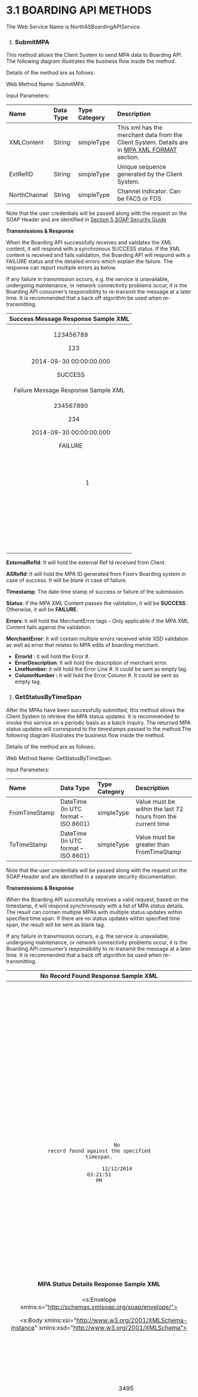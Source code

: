 # **3.1 BOARDING API METHODS**

The Web Service Name is NorthASBoardingAPIService.
1. ### **SubmitMPA**
This method allows the Client System to send MPA data to Boarding API. The following diagram illustrates the business flow inside the method.

Details of the method are as follows:

Web Method Name: SubmitMPA.

Input Parameters:

|**Name**|**Data Type**|**Type Category**|**Description**|
| :- | :- | :- | :- |
|XMLContent|String|simpleType|This xml has the merchant data from the Client System. Details are in [MPA XML FORMAT](#_MPA_XML_FORMAT) section.|
|ExtRefID|String|simpleType|Unique sequence generated by the Client System.|
|NorthChannel|String|simpleType|Channel indicator. Can be FACS or FDS|
Note that the user credentials will be passed along with the request on the SOAP Header and are identified in [Section 5 SOAP Security Guide](#_SOAP_Security_Guide)

**Transmissions & Response**

When the Boarding API successfully receives and validates the XML content, it will respond with a synchronous SUCCESS status. If the XML content is received and fails validation, the Boarding API will respond with a FAILURE status and the detailed errors which explain the failure. The response can report multiple errors as below.

If any failure in transmission occurs, e.g. the service is unavailable, undergoing maintenance, or network connectivity problems occur, it is the Boarding API consumer’s responsibility to re-transmit the message at a later time. It is recommended that a back off algorithm be used when re-transmitting.

|Success Message Response Sample XML|
| :-: |
|<p><SubmitMPAResponse></p><p><SubmitMPAResult></p><p>`	`<ExternalRefId>123456789</ExternalRefId></p><p>`	`<ASRefId>123</ASRefId></p><p>`	`<Timestamp>2014-09-30 00:00:00.000</Timestamp></p><p>`	`<Status>SUCCESS</Status></p><p></SubmitMPAResult></p><p></SubmitMPAResponse></p>|
|Failure Message Response Sample XML|
|<p><SubmitMPAResponse></p><p><SubmitMPAResult></p><p>`	`<ExternalRefId>234567890</ExternalRefId></p><p>`	`<ASRefId>234</ASRefId></p><p>`	`<Timestamp>2014-09-30 00:00:00.000</Timestamp></p><p>`	`<Status>FAILURE</Status></p><p>`	`<Errors></p><p>`		`<MerchantError></p><p>`			`<ErrorId>1</ErrorId></p><p>`			`<ErrorDescription></ErrorDescription></p><p>`			`<LineNumber/></p><p>`			`<ColumnNumber/></p><p>`		`</MerchantError></p><p>`	`</Errors></p><p></SubmitMPAResult></p><p></SubmitMPAResponse></p>|
**ExternalRefId**: It will hold the external Ref Id received from Client.

**ASRefId**: It will hold the MPA ID generated from Fiserv Boarding system in case of success. It will be blank in case of failure.

**Timestamp**:  The date time stamp of success or failure of the submission.

**Status**: if the MPA XML Content passes the validation, it will be **SUCCESS**. Otherwise, it will be **FAILURE.**

**Errors**: It will hold the MerchantError tags – Only applicable if the MPA XML Content fails against the validation.

**MerchantError**: It will contain multiple errors received while XSD validation as well as error that relates to MPA edits of boarding merchant.

- **ErrorId** : it will hold the Error #.
- **ErrorDescription**: It will hold the description of merchant error. 
- **LineNumber:** it will hold the Error Line #. It could be sent as empty tag.
- **ColumnNumber :** it will hold the Error Column #. It could be sent as empty tag.

1. ### **GetStatusByTimeSpan**
After the MPAs have been successfully submitted, this method allows the Client System to retrieve the MPA status updates. It is recommended to invoke this service on a periodic basis as a batch inquiry. The returned MPA status updates will correspond to the timestamps passed to the method.The following diagram illustrates the business flow inside the method.

Details of the method are as follows:

Web Method Name: GetStatusByTimeSpan.

Input Parameters:

|**Name**|**Data Type**|**Type Category**|**Description**|
| :- | :- | :- | :- |
|FromTimeStamp|DateTime (In UTC format – ISO 8601)|simpleType|Value must be within the last 72 hours from the current time|
|ToTimeStamp|DateTime (In UTC format – ISO 8601)|simpleType|Value must be greater than FromTimeStamp|
Note that the user credentials will be passed along with the request on the SOAP Header and are identified in a separate security documentation.

**Transmissions & Response**

When the Boarding API successfully receives a valid request, based on the timestamp, it will respond synchronously with a list of MPA status details. The result can contain multiple MPAs with multiple status updates within specified time span. If there are no status updates within specified time span, the result will be sent as blank tag.

If any failure in transmission occurs, e.g. the service is unavailable, undergoing maintenance, or network connectivity problems occur, it is the Boarding API consumer’s responsibility to re-transmit the message at a later time. It is recommended that a back off algorithm be used when re-transmitting.

|**No Record Found Response Sample XML**|
| :-: |
|<p><GetStatusByTimeSpanResponse xmlns="http://tempuri.org/"></p><p>`  `<GetStatusByTimeSpanResult></p><p>`    `<MerchantApplicationStatus></p><p>`      `<ASRefId /></p><p>`      `<FDMerchantNumber /></p><p>`      `<Status></p><p>`        `<MerchantDetails></p><p>`          `<North FACSNumber /></p><p>`          `<LocationNumber /></p><p>`          `<DBAName /></p><p>`          `<CardnetNumber /></p><p>`          `<MerchantStatus></p><p>`            `<AppStatus></p><p>`              `<Code /></p><p>`              `<Information>No record found against the specified timespan.</Information></p><p>`              `<Timestamp>12/12/2014 03:21:51 PM</Timestamp></p><p>`            `</AppStatus></p><p>`          `</MerchantStatus></p><p>`        `</MerchantDetails></p><p>`      `</Status></p><p>`      `<Errors /></p><p>`      `<CreditOfficerComments /></p><p>`    `</MerchantApplicationStatus></p><p>`  `</GetStatusByTimeSpanResult></p><p></GetStatusByTimeSpanResponse></p>|
|**MPA Status Details Response Sample XML**|
|<p><s:Envelope xmlns:s="http://schemas.xmlsoap.org/soap/envelope/"></p><p>`   `<s:Body xmlns:xsi="http://www.w3.org/2001/XMLSchema-instance" xmlns:xsd="http://www.w3.org/2001/XMLSchema"></p><p>`      `<GetStatusByTimeSpanResponse xmlns="http://tempuri.org/"></p><p>`         `<GetStatusByTimeSpanResult></p><p>`            `<GetStatusByTimeSpanResult></p><p>`               `<MerchantApplicationStatus></p><p>`                  `<ASRefId>3495</ASRefId></p><p>`                  `<FDMerchantNumber/></p><p>`                  `<Status></p><p>`                     `<MerchantDetails></p><p>`                        `<NorthNumber/></p><p>`                        `<CloverID/></p><p>`                        `<LocationNumber>1</LocationNumber></p><p>`                        `<DBAName>MMIS FDTST 0217 TT</DBAName></p><p>`                        `<CardnetNumber/></p><p>`                        `<MerchantStatus></p><p>`                           `<AppStatus></p><p>`                              `<Code>MPAKey</Code></p><p>`                              `<Information>In Process</Information></p><p>`                              `<Timestamp>2/18/2016 4:33:38 PM</Timestamp></p><p>`                           `</AppStatus></p><p>`                           `<AppStatus></p><p>`                              `<Code>MPA</Code></p><p>`                              `<Information>In Process</Information></p><p>`                              `<Timestamp>2/18/2016 4:33:38 PM</Timestamp></p><p>`                           `</AppStatus></p><p>`                           `<AppStatus></p><p>`                              `<Code>MpaKey</Code></p><p>`                              `<Information>Submitted</Information></p><p>`                              `<Timestamp>2/18/2016 4:33:40 PM</Timestamp></p><p>`                           `</AppStatus></p><p>`                           `<AppStatus></p><p>`                              `<Code>ClientApproval</Code></p><p>`                              `<Information>Direct Send</Information></p><p>`                              `<Timestamp>2/18/2016 4:33:40 PM</Timestamp></p><p>`                           `</AppStatus></p><p>`                        `</MerchantStatus></p><p>`                        `<EquipmentDetails/></p><p>`                     `</MerchantDetails></p><p>`                  `</Status></p><p>`                  `<Errors/></p><p>`                  `<CreditOfficerComments/></p><p>`               `</MerchantApplicationStatus></p><p>`            `</GetStatusByTimeSpanResult></p><p>`         `</GetStatusByTimeSpanResult></p><p>`      `</GetStatusByTimeSpanResponse></p><p>`   `</s:Body></p><p></s:Envelope></p>|
**ASRefID**: Cross Reference key returned during the account setup, the MPA ID generated from Fiserv Boarding system.

**FDMerchantNumber**: Merchant number received from First Data.

**Status**: Is the node which will consist of  **MerchantDetails**, which basically will hold the 

Detail of accounts for various locations. This node will hold below fields:

**NorthNumber**: North FACS Mid assigned by VAPP. (Only be available after the account approved)

**LocationNumber** : Outlet Number

**DBAName**: The Do Business As name of the merchant.

**MerchantStatus:**  Which will contain various AppStatus (status)

**AppStatus**: Consists of below:

- **Code**: Unique code defined for each status attribute.  Please refer status attributes table in [MPA STATUS REPORTING](#_MPA_STATUS_REPORTING) section.
- **Information**: This is used to report status values or additional information for the status attribute.  This field’s value is populated based on the value populated in the status code.  Please refer status attributes table in [MPA STATUS REPORTING](#_MPA_STATUS_REPORTING) section.
- **TimeStamp**: Timestamp of the status code.

**Errors**: Includes 2 elements, it will only be populated in the case of Validation failure.

- ` `**ErrorID**: Error code will appear defined for Validation Failure.
- ` `**ErrorDescription** : Error description

**CreditOfficerComments**: It will have the comments detail.

`           `**Comment:** This will have following fields:

- CreditOfficerId: Credit officer ID.
- Message: Credit message for the account.
- MessageDate: Date time for the message.
